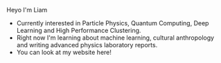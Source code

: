 Heyo I'm Liam
- Currently interested in Particle Physics, Quantum Computing, Deep Learning and High Performance Clustering. 
- Right now I'm learning about machine learning, cultural anthropology and writing advanced physics laboratory reports.
- You can look at my website <a src='https://www.liambranch.com'>here</a>!
<!---
llbranch/llbranch is a ✨ special ✨ repository because its `README.md` (this file) appears on your GitHub profile.
You can click the Preview link to take a look at your changes.
--->
